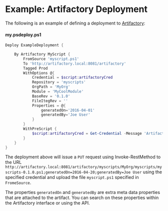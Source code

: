 # Example: Artifactory Deployment
The following is an example of defining a deployment to [Artifactory](https://www.jfrog.com/artifactory/):

#### my.psdeploy.ps1
```powershell
Deploy ExampleDeployment {

    By Artifactory MyScript {
        FromSource 'myscript.ps1'
        To 'http://artifactory.local:8081/artifactory'
        Tagged Prod
        WithOptions @{
            Credential = $script:artifactoryCred
            Repository = 'myscripts'
            OrgPath = 'MyOrg'
            Module = 'MyCoolModule'
            BaseRev = '0.1.0'
            FileItegRev = ''
            Properties = @{
                generatedOn='2016-04-01'
                generatedBy='Joe User'
            }            
        }
	    WithPreScript {
            $script:artifactoryCred = Get-Credential -Message 'Artifactory credential'
        }
    }
}
```

The deployment above will issue a `PUT` request using Invoke-RestMethod to the URL `http://artifactory.local:8081/artifactory/myscripts/MyOrg/myscripts/myscripts-0.1.0.ps1;generatedOn=2016-04-20;generatedBy=Joe User`
using the specified credential and upload the file `myscript.ps1` specified in `FromeSource`.

The properties `generatedOn` and `generatedBy` are extra meta data properties that are attached to the artifact.
You can search on these properties within the Artifactory interface or using the API.